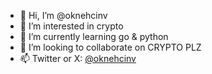 - 👋 Hi, I’m @oknehcinv
- 👀 I’m interested in crypto
- 🌱 I’m currently learning go & python
- 💞️ I’m looking to collaborate on CRYPTO PLZ
- 📫 Twitter or X: [@oknehcinv](https://x.com/oknehcinv)

